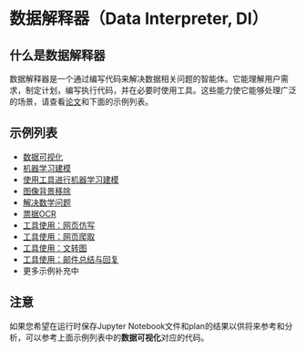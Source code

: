 # 数据解释器（Data Interpreter, DI）

## 什么是数据解释器

数据解释器是一个通过编写代码来解决数据相关问题的智能体。它能理解用户需求，制定计划，编写执行代码，并在必要时使用工具。这些能力使它能够处理广泛的场景，请查看[论文](https://arxiv.org/abs/2402.18679)和下面的示例列表。

## 示例列表

- [数据可视化](./data_visualization.md)
- [机器学习建模](./machine_learning.md)
- [使用工具进行机器学习建模](./machine_learning_with_tools.md)
- [图像背景移除](./image_removebg.md)
- [解决数学问题](./solve_mathematical_problems.md)
- [票据OCR](./ocr_receipt.md)
- [工具使用：网页仿写](./imitate_webpage.md)
- [工具使用：网页爬取](./crawl_webpage.md)
- [工具使用：文转图](./text2image.md)
- [工具使用：邮件总结与回复](./email_summary.md)
- 更多示例补充中

## 注意

如果您希望在运行时保存Jupyter Notebook文件和plan的结果以供将来参考和分析，可以参考上面示例列表中的**数据可视化**对应的代码。
